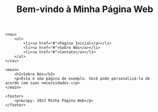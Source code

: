 <!DOCTYPE html>
<html>
<head>
    <meta charset="UTF-8">
    <title>Minha Página Web</title>
</head>
<body>
    <header>
        <h1>Bem-vindo à Minha Página Web</h1>
    </header>
    
    <nav>
        <ul>
            <li><a href="#">Página Inicial</a></li>
            <li><a href="#">Sobre Nós</a></li>
            <li><a href="#">Contato</a></li>
        </ul>
    </nav>

    <main>
        <h2>Sobre Nós</h2>
        <p>Esta é uma página de exemplo. Você pode personalizá-la de acordo com suas necessidades.</p>
    </main>

    <footer>
        <p>&copy; 2023 Minha Página Web</p>
    </footer>
</body>
</html>
